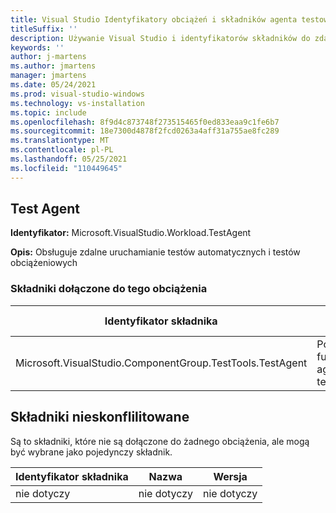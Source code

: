 ```yaml
---
title: Visual Studio Identyfikatory obciążeń i składników agenta testowego 2019
titleSuffix: ''
description: Używanie Visual Studio i identyfikatorów składników do zdalnego uruchamiania testów automatycznych i testów obciążeniowych
keywords: ''
author: j-martens
ms.author: jmartens
manager: jmartens
ms.date: 05/24/2021
ms.prod: visual-studio-windows
ms.technology: vs-installation
ms.topic: include
ms.openlocfilehash: 8f9d4c873748f273515465f0ed833eaa9c1fe6b7
ms.sourcegitcommit: 18e7300d4878f2fcd0263a4aff31a755ae8fc289
ms.translationtype: MT
ms.contentlocale: pl-PL
ms.lasthandoff: 05/25/2021
ms.locfileid: "110449645"
---
```

## <a name="test-agent"></a>Test Agent

**Identyfikator:** Microsoft.VisualStudio.Workload.TestAgent

**Opis:** Obsługuje zdalne uruchamianie testów automatycznych i testów obciążeniowych

### <a name="components-included-by-this-workload"></a>Składniki dołączone do tego obciążenia

Identyfikator składnika | Nazwa | Wersja | Typ zależności
--- | --- | --- | ---
Microsoft.VisualStudio.ComponentGroup.TestTools.TestAgent | Podstawowe funkcje agenta testowego | 16.10.31205.180 | Wymagane

## <a name="unaffiliated-components"></a>Składniki nieskonflilitowane

Są to składniki, które nie są dołączone do żadnego obciążenia, ale mogą być wybrane jako pojedynczy składnik.

Identyfikator składnika | Nazwa | Wersja
--- | --- | ---
nie dotyczy | nie dotyczy | nie dotyczy

